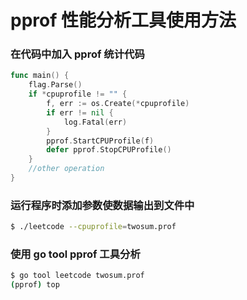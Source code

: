 # pprof 性能分析工具使用方法

### 在代码中加入 pprof 统计代码

```go
func main() {
	flag.Parse()
	if *cpuprofile != "" {
		f, err := os.Create(*cpuprofile)
		if err != nil {
			log.Fatal(err)
		}
		pprof.StartCPUProfile(f)
		defer pprof.StopCPUProfile()
	}
	//other operation
}
```

### 运行程序时添加参数使数据输出到文件中

```bash
$ ./leetcode --cpuprofile=twosum.prof
```

### 使用 go tool pprof 工具分析

```bash
$ go tool leetcode twosum.prof
(pprof) top
```

